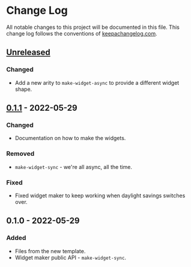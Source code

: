 # Change Log
All notable changes to this project will be documented in this file. This change log follows the conventions of [keepachangelog.com](http://keepachangelog.com/).

## [Unreleased]
### Changed
- Add a new arity to `make-widget-async` to provide a different widget shape.

## [0.1.1] - 2022-05-29
### Changed
- Documentation on how to make the widgets.

### Removed
- `make-widget-sync` - we're all async, all the time.

### Fixed
- Fixed widget maker to keep working when daylight savings switches over.

## 0.1.0 - 2022-05-29
### Added
- Files from the new template.
- Widget maker public API - `make-widget-sync`.

[Unreleased]: https://sourcehost.site/your-name/some-clj/compare/0.1.1...HEAD
[0.1.1]: https://sourcehost.site/your-name/some-clj/compare/0.1.0...0.1.1
